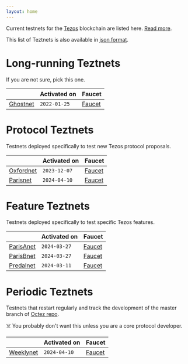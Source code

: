 ```yaml
---
layout: home
---
```


Current testnets for the [Tezos](https://tezos.com) blockchain are listed here. [Read more](about/).

This list of Teztnets is also available in [json format](https://teztnets.com/teztnets.json).

# Long-running Teztnets

If you are not sure, pick this one.

| | Activated on | Faucet |
|-------|---------------------|--|
| [Ghostnet](/ghostnet-about) | `2022-01-25` | [Faucet](https://faucet.ghostnet.teztnets.com) |



# Protocol Teztnets

Testnets deployed specifically to test new Tezos protocol proposals.

| | Activated on | Faucet |
|-------|---------------------|--|
| [Oxfordnet](/oxfordnet-about) | `2023-12-07` | [Faucet](https://faucet.oxfordnet.teztnets.com) |
| [Parisnet](/parisnet-about) | `2024-04-10` | [Faucet](https://faucet.parisnet.teztnets.com) |



# Feature Teztnets

Testnets deployed specifically to test specific Tezos features.

| | Activated on | Faucet |
|-------|---------------------|--|
| [ParisAnet](/parisanet-about) | `2024-03-27` | [Faucet](https://faucet.parisanet.teztnets.com) |
| [ParisBnet](/parisbnet-about) | `2024-03-27` | [Faucet](https://faucet.parisbnet.teztnets.com) |
| [Predalnet](/predalnet-about) | `2024-03-11` | [Faucet](https://faucet.predalnet.teztnets.com) |



# Periodic Teztnets

Testnets that restart regularly and track the development of the master branch of [Octez repo](https://gitlab.com/tezos/tezos/).
 
☠️ You probably don't want this unless you are a core protocol developer.

| | Activated on | Faucet |
|-------|---------------------|--|
| [Weeklynet](/weeklynet-about) | `2024-04-10` | [Faucet](https://faucet.weeklynet-2024-04-10.teztnets.com) |



